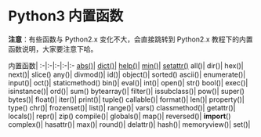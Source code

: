 # Python3 内置函数

**注意**：有些函数与 Python2.x 变化不大，会直接跳转到 Python2.x 教程下的内置函数说明，大家要注意下哈。

内置函数|
:-|:-|:-|:-|:-
[abs()](https://www.runoob.com/python3/python3-func-number-abs.html)|    [dict()](https://www.runoob.com/python/python-func-dict.html)|    [help()](https://www.runoob.com/python/python-func-help.html)|    [min()](https://www.runoob.com/python3/python3-func-number-min.html)|    [setattr()](https://www.runoob.com/python/python-func-setattr.html)
all()|    dir()|    hex()|    next()|    slice()
any()|    divmod()|    id()|    object()|    sorted()
ascii()|    enumerate()|    input()|    oct()|    staticmethod()
bin()|    eval()|    int()|    open()|    str()
bool()|    exec()|    isinstance()|    ord()|    sum()
bytearray()|    filter()|    issubclass()|    pow()|    super()
bytes()|    float()|    iter()|    print()|    tuple()
callable()|    format()|    len()|    property()|    type()
chr()|    frozenset()|    list()|    range()|    vars()
classmethod()|    getattr()|    locals()|    repr()|    zip()
compile()|    globals()|    map()|    reversed()|    __import__()
complex()|    hasattr()|    max()|    round()|
delattr()|    hash()|    memoryview()|    set()|
